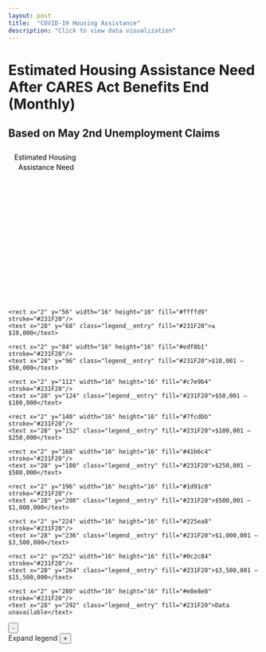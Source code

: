 ```yaml
---
layout: post
title:  "COVID-19 Housing Assistance"
description: "Click to view data visualization"
---
```

<main id="map" class="map"></main>

<div class="map__title-box">
  <h1 class="map__title">Estimated Housing Assistance Need After CARES Act Benefits End (Monthly)</h1>
  <h2 class="map__subtitle">Based on May 2nd Unemployment Claims</h2>
</div>
<aside class="legend__wrapper">
  <svg height="308" width="168" class="map__legend">
    <text x="12" y="24" class="legend__title">Estimated Housing</text>
    <text x="20" y="44" class="legend__title">Assistance Need</text>

    <rect x="2" y="56" width="16" height="16" fill="#ffffd9" stroke="#231F20"/>
    <text x="28" y="68" class="legend__entry" fill="#231F20">≤ $10,000</text>

    <rect x="2" y="84" width="16" height="16" fill="#edf8b1" stroke="#231F20"/>
    <text x="28" y="96" class="legend__entry" fill="#231F20">$10,001 – $50,000</text>

    <rect x="2" y="112" width="16" height="16" fill="#c7e9b4" stroke="#231F20"/>
    <text x="28" y="124" class="legend__entry" fill="#231F20">$50,001 – $100,000</text>

    <rect x="2" y="140" width="16" height="16" fill="#7fcdbb" stroke="#231F20"/>
    <text x="28" y="152" class="legend__entry" fill="#231F20">$100,001 – $250,000</text>

    <rect x="2" y="168" width="16" height="16" fill="#41b6c4" stroke="#231F20"/>
    <text x="28" y="180" class="legend__entry" fill="#231F20">$250,001 – $500,000</text>

    <rect x="2" y="196" width="16" height="16" fill="#1d91c0" stroke="#231F20"/>
    <text x="28" y="208" class="legend__entry" fill="#231F20">$500,001 – $1,000,000</text>

    <rect x="2" y="224" width="16" height="16" fill="#225ea8" stroke="#231F20"/>
    <text x="28" y="236" class="legend__entry" fill="#231F20">$1,000,001 – $3,500,000</text>

    <rect x="2" y="252" width="16" height="16" fill="#0c2c84" stroke="#231F20"/>
    <text x="28" y="264" class="legend__entry" fill="#231F20">$3,500,001 – $15,500,000</text>

    <rect x="2" y="280" width="16" height="16" fill="#e8e8e8" stroke="#231F20"/>
    <text x="28" y="292" class="legend__entry" fill="#231F20">Data unavailable</text>
  </svg>
  <button type="button" class="button__collapsible button__collapsible--minus">-</button>
  <div>
    <label for="button__collapsible--plus" class="maximize-instructions">Expand legend</label>
    <button type="button" class="button__collapsible button__collapsible--plus">+</button>
  </div>

</aside>
<script src="{{'assets/javascripts/housing-assistance-map.js' | absolute_url }}" type="module"></script>
